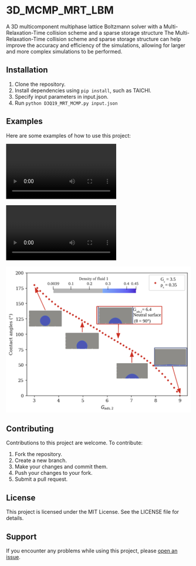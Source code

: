 # 3D_MCMP_MRT_LBM
A 3D multicomponent multiphase lattice Boltzmann solver with a Multi-Relaxation-Time collision scheme and a sparse storage structure
The Multi-Relaxation-Time collision scheme and sparse storage structure can help improve the accuracy and efficiency of the simulations, allowing for larger and more complex simulations to be performed.

## Installation

1. Clone the repository.
2. Install dependencies using `pip install`, such as TAICHI.
3. Specify input parameters in input.json.
4. Run `python D3Q19_MRT_MCMP.py input.json`

## Examples

Here are some examples of how to use this project:

![Injecting fluid to granular media](/screenshots/3d_hamburg_injection.avi)

![Droplet test for two fluids](/screenshots/droplet_test.avi)

![Determing contact angle vs. adhesion parameter Gads](/screenshots/contact_angle.png)

## Contributing

Contributions to this project are welcome. To contribute:

1. Fork the repository.
2. Create a new branch.
3. Make your changes and commit them.
4. Push your changes to your fork.
5. Submit a pull request.

## License

This project is licensed under the MIT License. See the LICENSE file for details.

## Support

If you encounter any problems while using this project, please [open an issue](https://github.com/Amber1995/3D-MCMP-MRT-LBM/issues/new).

